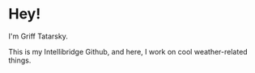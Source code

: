 # Hey!
I'm Griff Tatarsky.  

This is my Intellibridge Github, and here, I work on cool weather-related things.

